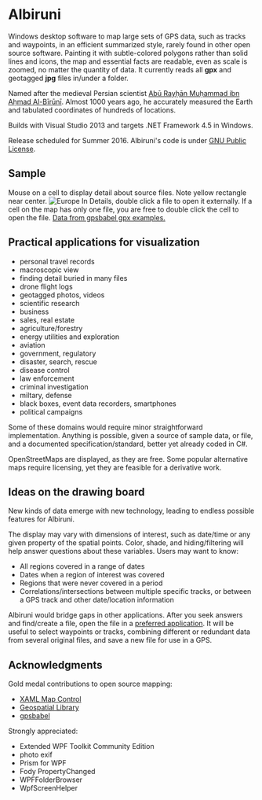 
# Albiruni

Windows desktop software to map large sets of GPS data, such as tracks and waypoints, in an efficient summarized style, rarely found in other open source software.    Painting it with subtle-colored polygons rather than solid lines and icons, the map and essential facts are readable, even as scale is zoomed, no matter the quantity of data.   It currently reads all **gpx** and geotagged **jpg** files in/under a folder.

Named after the medieval Persian scientist [Abū Rayḥān Muḥammad ibn Aḥmad Al-Bīrūnī](https://en.wikipedia.org/wiki/Al-Biruni).  Almost 1000 years ago, he accurately measured the Earth and tabulated coordinates of hundreds of locations.

Builds with Visual Studio 2013 and targets .NET Framework 4.5 in Windows.

Release scheduled for Summer 2016.  Albiruni's code is under [GNU Public License](../blob/master/LICENSE).

## Sample

Mouse on a cell to display detail about source files.  Note yellow rectangle near center.
![Europe](../blob/master/Documents/img/sample-med.png)
In Details, double click a file to open it externally.
If a cell on the map has only one file, you are free to double click the cell to open the file.
[Data from gpsbabel gpx examples.](https://github.com/gpsbabel/gpsbabel/tree/master/reference)

## Practical applications for visualization

- personal travel records
 - macroscopic view
 - finding detail buried in many files
- drone flight logs
 - geotagged photos, videos
- scientific research
- business
 - sales, real estate
 - agriculture/forestry
 - energy utilities and exploration
 - aviation
- government, regulatory
 - disaster, search, rescue
 - disease control
 - law enforcement
 - criminal investigation
 - miltary, defense
- black boxes, event data recorders, smartphones
- political campaigns

Some of these domains would require minor straightforward implementation.  Anything is possible, given a source of sample data, or file, and a documented specification/standard, better yet already coded in C#.    

OpenStreetMaps are displayed, as they are free.   Some popular alternative maps require licensing, yet they are feasible for a derivative work. 

## Ideas on the drawing board

New kinds of data emerge with new technology, leading to endless possible features for Albiruni.

The display may vary with dimensions of interest, such as date/time or any given property of the spatial points.  Color, shade, and hiding/filtering will help answer questions about these variables.  Users may want to know:
- All regions covered in a range of dates
- Dates when a region of interest was covered
- Regions that were never covered in a period
- Correlations/intersections between multiple specific tracks, or between a GPS track and other date/location information

Albiruni would bridge gaps in other applications.  After you seek answers and find/create a file, open the file in a [preferred application](../blob/master/Documents/OtherApplications.md).   It will be useful to select waypoints or tracks, combining different or redundant data from several original files, and save a new file for use in a GPS.

## Acknowledgments

Gold medal contributions to open source mapping:

- [XAML Map Control](http://xamlmapcontrol.codeplex.com)
- [Geospatial Library](https://github.com/sibartlett/Geo.git)
- [gpsbabel](https://github.com/gpsbabel/gpsbabel)

Strongly appreciated:

- Extended WPF Toolkit Community Edition
- photo exif
- Prism for WPF
- Fody PropertyChanged
- WPFFolderBrowser
- WpfScreenHelper
